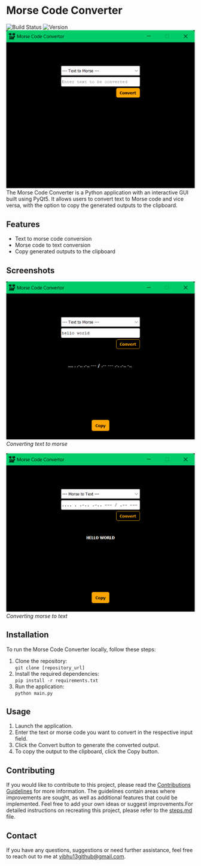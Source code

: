 # Morse Code Converter
![Build Status](https://img.shields.io/github/workflow/status/user/repo/CI)
![Version](https://img.shields.io/github/v/release/user/repo)<br>
![Image](./images/morse_code_converter.png)<br>
The Morse Code Converter is a Python application with an interactive GUI built using PyQt5. It allows users to convert text to Morse code and vice versa, with the option to copy the generated outputs to the clipboard.
## Features
- Text to morse code conversion
- Morse code to text conversion
- Copy generated outputs to the clipboard
## Screenshots
![Image](./images/text_tomorse.png)<br>
*Converting text to morse*<br><br>
![Image](./images/morse_totext.png)<br>
*Converting morse to text*
## Installation
To run the Morse Code Converter locally, follow these steps:
1. Clone the repository:<br>
   ```git clone [repository_url]```
3. Install the required dependencies:<br>
   ```pip install -r requirements.txt```
5. Run the application:<br>
   ```python main.py```
## Usage
1. Launch the application.
2. Enter the text or morse code you want to convert in the respective input field.
3. Click the Convert button to generate the converted output.
4. To copy the output to the clipboard, click the Copy button.
## Contributing
If you would like to contribute to this project, please read the [Contributions Guidelines](https://github.com/blubu/morse-code/blob/main/Contribution.md)
for more information. The guidelines contain areas where improvements are sought, as well as additional features that could be implemented. Feel free to add your own ideas or suggest improvements.For detailed instructions on recreating this project, please refer to the [steps.md](https://github.com/blubu/morse-code/blob/main/steps.md) file.
## Contact
If you have any questions, suggestions or need further assistance, feel free to reach out to me at vibhu13github@gmail.com.
